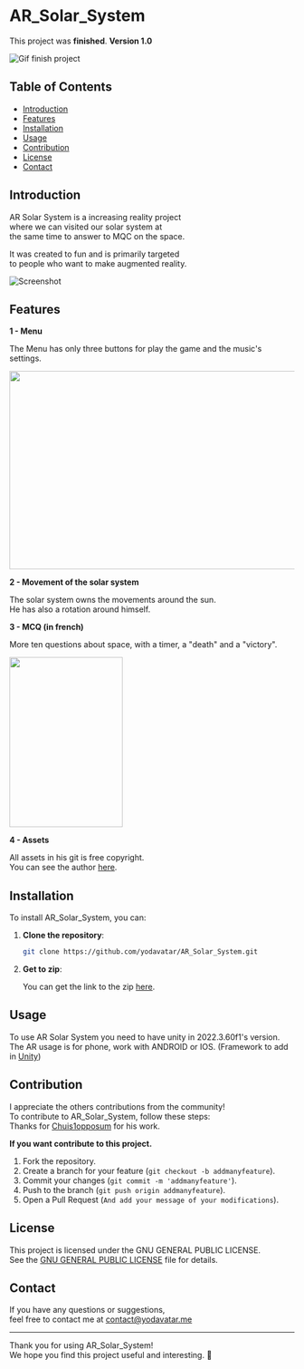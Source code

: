 # AR_Solar_System
This project was **finished**. __**Version 1.0**__

![Gif finish project](https://media.tenor.com/w7D79HmiUKwAAAAM/rolando-check.gif)

## Table of Contents

- [Introduction](#introduction)
- [Features](#features)
- [Installation](#installation)
- [Usage](#usage)
- [Contribution](#contribution)
- [License](#license)
- [Contact](#contact)

## Introduction

AR Solar System is a increasing reality project<br>
where we can visited our solar system at<br>
the same time to answer to MQC on the space.<br>

It was created to fun and is primarily targeted<br>
to people who want to make augmented reality.<br>

![Screenshot](https://github.com/user-attachments/assets/585e330b-0e2a-41d2-a8e7-77623a27643e)

## Features

__**1 - Menu**__

The Menu has only three buttons for play the game and the music's settings.<br>

<img src="https://github.com/user-attachments/assets/d7815ac2-3a06-42f3-b459-6adecd0be3c0" width="600" height="350"/>

__**2 - Movement of the solar system**__

The solar system owns the movements around the sun.<br>
He has also a rotation around himself.<br>

__**3 - MCQ (in french)**__

More ten questions about space, with a timer, a "death" and a "victory".<br>

<img src="https://github.com/user-attachments/assets/03c7864d-8e7f-4d17-97ee-7b3093a242eb" width="200" height="300"/>

__**4 - Assets**__

All assets in his git is free copyright.<br>
You can see the author [here](https://github.com/Yodavatar/AR_Solar_System/blob/main/author.txt).<br>

## Installation

To install AR_Solar_System, you can:

1. **Clone the repository**:

   ```bash
   git clone https://github.com/yodavatar/AR_Solar_System.git
   ```
   
2. **Get to zip**:

   
   You can get the link to the zip [here](https://github.com/Yodavatar/AR_Solar_System/archive/refs/heads/main.zip).
   <br>

## Usage


To use AR Solar System you need to have unity in 2022.3.60f1's version.<br>
The AR usage is for phone, work with ANDROID or IOS. (Framework to add in [Unity](https://unity.com/)) <br>


## Contribution


I appreciate the others contributions from the community!<br>
To contribute to AR_Solar_System, follow these steps:<br>
Thanks for [Chuis1opposum](https://github.com/chuis1opposum) for his work.<br>


__**If you want contribute to this project.**__


1. Fork the repository.
2. Create a branch for your feature (`git checkout -b addmanyfeature`).
3. Commit your changes (`git commit -m 'addmanyfeature'`).
4. Push to the branch (`git push origin addmanyfeature`).
5. Open a Pull Request (`And add your message of your modifications`).


## License


This project is licensed under the GNU GENERAL PUBLIC LICENSE.<br>
See the [GNU GENERAL PUBLIC LICENSE](LICENSE) file for details.<br>


## Contact

If you have any questions or suggestions, <br>
feel free to contact me at contact@yodavatar.me <br>


---


Thank you for using AR_Solar_System!<br>
We hope you find this project useful and interesting. 🚀<br>
